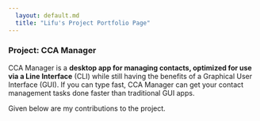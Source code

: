 ```yaml
---
  layout: default.md
  title: "Lifu's Project Portfolio Page"
---
```


### Project: CCA Manager

CCA Manager is a **desktop app for managing contacts, optimized for use via a  Line Interface** (CLI) while still having the benefits of a Graphical User Interface (GUI). If you can type fast, CCA Manager can get your contact management tasks done faster than traditional GUI apps.

Given below are my contributions to the project.

